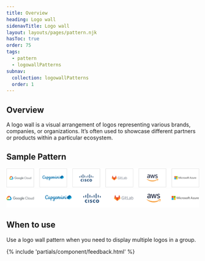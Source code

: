 ```yaml
---
title: Overview
heading: Logo wall
sidenavTitle: Logo wall
layout: layouts/pages/pattern.njk
hasToc: true
order: 75
tags:
  - pattern
  - logowallPatterns
subnav:
  collection: logowallPatterns
  order: 1
---
```


<script type="module">
  import '@rhds/elements/lib/elements/rh-context-picker/rh-context-picker.js';
</script>

## Overview

A logo wall is a visual arrangement of logos representing various brands, companies, or organizations. It’s often used to showcase different partners or products within a particular ecosystem.

## Sample Pattern

<div class="grid">
  <uxdot-example>
    <img src="./overview-sample-bordered.png"
         alt="An example of a bordered logo wall with 6 logos each inside of a bordered container.">
  </uxdot-example>

  <uxdot-example>
    <img src="./overview-sample-borderless.png"
         alt="An example of a borderless logo wall with 6 logos.">
  </uxdot-example>
</div>

## When to use

Use a logo wall pattern when you need to display multiple logos in a group.

{% include 'partials/component/feedback.html' %}
